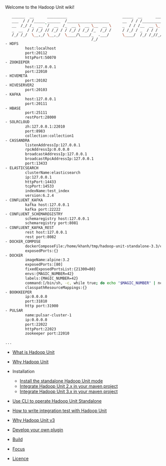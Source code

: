 Welcome to the Hadoop Unit wiki!

```bash
   ______  __      _________                         _____  __      __________
   ___  / / /_____ ______  /___________________      __  / / /_________(_)_  /_ 3.6
   __  /_/ /_  __ `/  __  /_  __ \  __ \__  __ \     _  / / /__  __ \_  /_  __/
   _  __  / / /_/ // /_/ / / /_/ / /_/ /_  /_/ /     / /_/ / _  / / /  / / /_
   /_/ /_/  \__,_/ \__,_/  \____/\____/_  .___/      \____/  /_/ /_//_/  \__/
                                       /_/
- HDFS
		 host:localhost
		 port:20112
		 httpPort:50070
- ZOOKEEPER
		 host:127.0.0.1
		 port:22010
- HIVEMETA
		 port:20102
- HIVESERVER2
		 port:20103
- KAFKA
		 host:127.0.0.1
		 port:20111
- HBASE
		 port:25111
		 restPort:28000
- SOLRCLOUD
		 zh:127.0.0.1:22010
		 port:8983
		 collection:collection1
- CASSANDRA
		 listenAddressIp:127.0.0.1
		 rpcAddressIp:0.0.0.0
		 broadcastAddressIp:127.0.0.1
		 broadcastRpcAddressIp:127.0.0.1
		 port:13433
- ELASTICSEARCH
		 clusterName:elasticsearch
		 ip:127.0.0.1
		 httpPort:14433
		 tcpPort:14533
		 indexName:test_index
		 version:6.2.4
- CONFLUENT_KAFKA 
		 kafka host:127.0.0.1
		 kafka port:22222
- CONFLUENT_SCHEMAREGISTRY 
		 schemaregistry host:127.0.0.1
		 schemaregistry port:8081
- CONFLUENT_KAFKA_REST 
		 rest host:127.0.0.1
		 rest port:8082
- DOCKER_COMPOSE 
		 dockerComposeFile:/home/khanh/tmp/hadoop-unit-standalone-3.3/conf/docker-compose.yml
		 exposedPorts:{}
- DOCKER 
		 imageName:alpine:3.2
		 exposedPorts:[80]
		 fixedExposedPortsList:{21300=80}
		 envs:{MAGIC_NUMBER=42}
		 labels:{MAGIC_NUMBER=42}
		 command:[/bin/sh, -c, while true; do echo "$MAGIC_NUMBER" | nc -l -p 80; done]
		 classpathResourceMappings:{}
- BOOKKEEPER 
		 ip:0.0.0.0
		 port:31810
		 http port:31900
- PULSAR 
		 name:pulsar-cluster-1
		 ip:0.0.0.0
		 port:22022
		 httpPort:22023
		 zookeeper port:22010
	 
...
```

* [What is Hadoop Unit](what-is-hadoop-unit.html)

* [Why Hadoop Unit](why-hadoop-unit.html)

* Installation

  * [Install the standalone Hadoop Unit mode](install-hadoop-unit-standalone.html)
  * [Integrate Hadoop Unit 2.x in your maven project](maven-usage_2.x.html)
  * [Integrate Hadoop Unit 3.x in your maven project](maven-usage_3.x.html)

* [Use CLI to operate Hadoop Unit Standalone](cli.html)

* [How to write integration test with Hadoop Unit](howto-integrationtest.html)

* [Why Hadoop Unit v3](why-hadoopunit-v3.html)

* [Develop your own plugin](plugin-development.html)

* [Build](howto-build.html)

* [Focus](focus.html)

* [Licence](licence.html)

